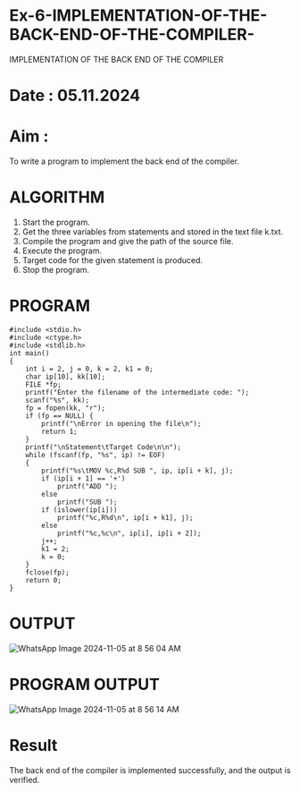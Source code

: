 # Ex-6-IMPLEMENTATION-OF-THE-BACK-END-OF-THE-COMPILER-
IMPLEMENTATION OF THE BACK END OF THE COMPILER 
# Date : 05.11.2024
# Aim :
To write a program to implement the back end of the compiler.
# ALGORITHM
1. Start the program.
2. Get the three variables from statements and stored in the text file k.txt.
3. Compile the program and give the path of the source file.
4. Execute the program.
5. Target code for the given statement is produced.
6. Stop the program.
# PROGRAM
```
#include <stdio.h>
#include <ctype.h>
#include <stdlib.h>
int main()
{
    int i = 2, j = 0, k = 2, k1 = 0;
    char ip[10], kk[10];
    FILE *fp;
    printf("Enter the filename of the intermediate code: ");
    scanf("%s", kk);
    fp = fopen(kk, "r");
    if (fp == NULL) {
        printf("\nError in opening the file\n");
        return 1;
    }
    printf("\nStatement\tTarget Code\n\n");
    while (fscanf(fp, "%s", ip) != EOF)
    {
        printf("%s\tMOV %c,R%d SUB ", ip, ip[i + k], j);
        if (ip[i + 1] == '+')
            printf("ADD ");
        else
            printf("SUB ");
        if (islower(ip[i]))
            printf("%c,R%d\n", ip[i + k1], j);
        else
            printf("%c,%c\n", ip[i], ip[i + 2]);
        j++;
        k1 = 2;
        k = 0;
    }
    fclose(fp);
    return 0;
}
```
# OUTPUT
![WhatsApp Image 2024-11-05 at 8 56 04 AM](https://github.com/user-attachments/assets/b657b400-62a4-46b9-9add-901fc678f8ae)

# PROGRAM OUTPUT
![WhatsApp Image 2024-11-05 at 8 56 14 AM](https://github.com/user-attachments/assets/478f7d83-a0c4-4b85-b1a4-5594697d96db)

# Result
The back end of the compiler is implemented successfully, and the output is verified.
